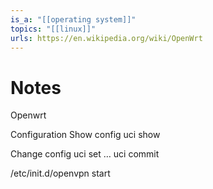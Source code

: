 ```yaml
---
is_a: "[[operating system]]"
topics: "[[linux]]"
urls: https://en.wikipedia.org/wiki/OpenWrt
---
```

# Notes
Openwrt

Configuration
Show config uci show

Change config uci set … uci commit

/etc/init.d/openvpn start
